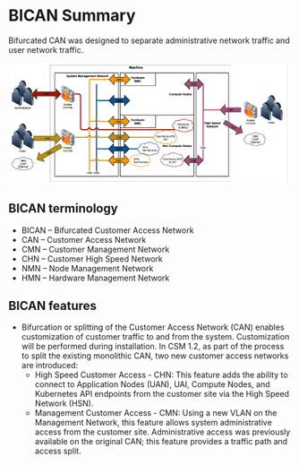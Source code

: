 # BICAN Summary

Bifurcated CAN was designed to separate administrative network traffic and user network traffic.

![network traffic pattern](img/network_traffic_pattern.png)

## BICAN terminology

- BICAN – Bifurcated Customer Access Network
- CAN – Customer Access Network
- CMN – Customer Management Network
- CHN – Customer High Speed Network
- NMN – Node Management Network
- HMN – Hardware Management Network

## BICAN features

- Bifurcation or splitting of the Customer Access Network (CAN) enables customization of customer traffic to and from the system.
Customization will be performed during installation.
In CSM 1.2, as part of the process to split the existing monolithic CAN, two new customer access networks are introduced:
  - High Speed Customer Access - CHN: This feature adds the ability to connect to Application Nodes (UAN), UAI, Compute Nodes,
and Kubernetes API endpoints from the customer site via the High Speed Network (HSN).
  - Management Customer Access - CMN:  Using a new VLAN on the Management Network, this feature allows system administrative access from the customer site.
Administrative access was previously available on the original CAN; this feature provides a traffic path and access split.